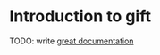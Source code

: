 # Introduction to gift

TODO: write [great documentation](http://jacobian.org/writing/great-documentation/what-to-write/)
